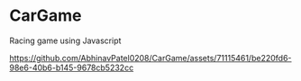 # CarGame
Racing game using Javascript



https://github.com/AbhinavPatel0208/CarGame/assets/71115461/be220fd6-98e6-40b6-b145-9678cb5232cc 

